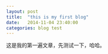 ```yaml
---
layout: post
title:  "this is my first blog"
date:   2014-11-04 23:40:00
categories: blog test
---
```

这是我的第一遍文章，先测试一下，哈哈。
